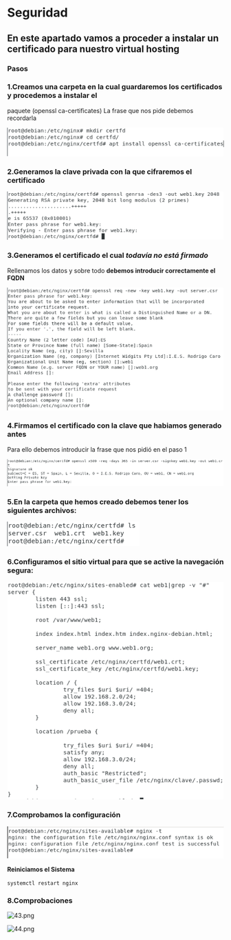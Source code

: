 # Seguridad

## En este apartado vamos a proceder a instalar un certificado para nuestro virtual hosting

### Pasos

### 1.Creamos una carpeta en la cual guardaremos los certificados y procedemos a instalar el 
paquete (openssl ca-certificates)
La frase que nos pide debemos recordarla

![36.png](https://github.com/Juanrdls/NGINX/blob/main/Capturas/36.PNG)

### 2.Generamos la clave privada con la que cifraremos el certificado

![37.png](https://github.com/Juanrdls/NGINX/blob/main/Capturas/37.PNG)

### 3.Generamos el certificado el cual *todavía no está firmado*
Rellenamos los datos y sobre todo **debemos introducir correctamente el FQDN**

![38.png](https://github.com/Juanrdls/NGINX/blob/main/Capturas/38.PNG)

### 4.Firmamos el certificado con la clave que habiamos generado antes
Para ello debemos introducir la frase que nos pidió en el paso 1

![39.png](https://github.com/Juanrdls/NGINX/blob/main/Capturas/39.PNG)

### 5.En la carpeta que hemos creado debemos tener los siguientes archivos:

![40.png](https://github.com/Juanrdls/NGINX/blob/main/Capturas/40.PNG)

### 6.Configuramos el sitio virtual para que se active la navegación segura:

![41.png](https://github.com/Juanrdls/NGINX/blob/main/Capturas/41.PNG)

### 7.Comprobamos la configuración

![18.png](https://github.com/Juanrdls/NGINX/blob/main/Capturas/18.PNG)

**Reiniciamos el Sistema**

``` systemctl restart nginx ```

### 8.Comprobaciones

![43.png](https://github.com/Juanrdls/NGINX/blob/main/Capturas/43.PNG)

![44.png](https://github.com/Juanrdls/NGINX/blob/main/Capturas/44.PNG)
